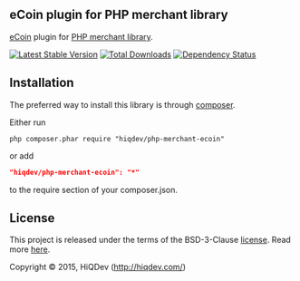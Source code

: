 eCoin plugin for PHP merchant library
-------------------------------------

[eCoin](http://ecoin.cc/) plugin for [PHP merchant library](https://github.com/hiqdev/php-merchant).

[![Latest Stable Version](https://poser.pugx.org/hiqdev/php-merchant-ecoin/v/stable.png)](https://packagist.org/packages/hiqdev/php-merchant-ecoin)
[![Total Downloads](https://poser.pugx.org/hiqdev/php-merchant-ecoin/downloads.png)](https://packagist.org/packages/hiqdev/php-merchant-ecoin)
[![Dependency Status](https://www.versioneye.com/php/hiqdev:php-merchant-ecoin/dev-master/badge.svg)](https://www.versioneye.com/php/hiqdev:php-merchant-ecoin/dev-master)

## Installation

The preferred way to install this library is through [composer](http://getcomposer.org/download/).

Either run

```
php composer.phar require "hiqdev/php-merchant-ecoin"
```

or add

```json
"hiqdev/php-merchant-ecoin": "*"
```

to the require section of your composer.json.

## License

This project is released under the terms of the BSD-3-Clause [license](https://github.com/hiqdev/hidev/blob/master/LICENSE).
Read more [here](http://choosealicense.com/licenses/bsd-3-clause).

Copyright © 2015, HiQDev (http://hiqdev.com/)

